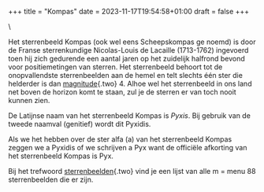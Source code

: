 +++
title = "Kompas"
date = 2023-11-17T19:54:58+01:00
draft = false
+++

\

Het sterrenbeeld Kompas (ook wel eens Scheepskompas ge noemd) is door de
Franse sterrenkundige Nicolas-Louis de Lacaille (1713-1762) ingevoerd
toen hij zich gedurende een aantal jaren op het zuidelijk halfrond
bevond voor positiemetingen van sterren. Het sterrenbeeld behoort tot de
onopvallendste sterrenbeelden aan de hemel en telt slechts één ster die
helderder is dan [magnitude](magnitud.html){.two} 4. Alhoe wel het
sterrenbeeld in ons land net boven de horizon komt te staan, zul je de
sterren er van toch nooit kunnen zien.

De Latijnse naam van het sterrenbeeld Kompas is *Pyxis*. Bij gebruik van
de tweede naamval (genitief) wordt dit Pyxidis.

Als we het hebben over de ster alfa (a) van het sterrenbeeld Kompas
zeggen we a Pyxidis of we schrijven a Pyx want de officiële afkorting
van het sterrenbeeld Kompas is Pyx.

Bij het trefwoord [sterrenbeelden](sterrenb.html){.two} vind je een
lijst van alle m = menu 88 sterrenbeelden die er zijn.
